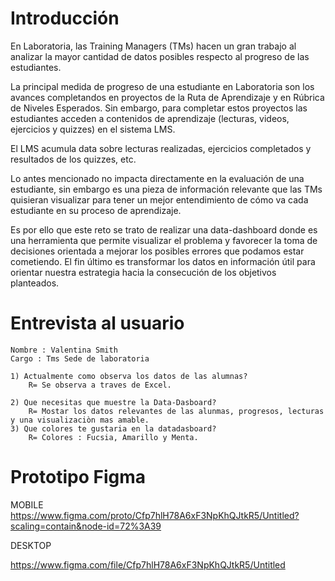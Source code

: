 # Introducción

En Laboratoria, las Training Managers (TMs) hacen un gran trabajo al analizar la mayor cantidad de datos posibles respecto al progreso de las estudiantes. 

La principal medida de progreso de una estudiante en Laboratoria son los avances completandos en proyectos de la Ruta de Aprendizaje y en Rúbrica de Niveles Esperados. Sin embargo, para completar estos proyectos las estudiantes acceden a contenidos de aprendizaje (lecturas, videos, ejercicios y quizzes) en el sistema LMS. 

El LMS acumula data sobre lecturas realizadas, ejercicios  completados y resultados de los quizzes, etc.

Lo antes mencionado no impacta directamente en la evaluación de una estudiante, sin embargo  es una pieza de información relevante que las TMs quisieran visualizar para tener un mejor entendimiento de cómo va cada estudiante en su proceso de aprendizaje.

Es por ello que este reto se trato de realizar una data-dashboard donde es una herramienta que permite visualizar el problema y favorecer la toma de decisiones orientada a mejorar los posibles errores que podamos estar cometiendo. El fin último es transformar los datos en información útil para orientar nuestra estrategia hacia la consecución de los objetivos planteados.

# Entrevista al usuario
    Nombre : Valentina Smith
    Cargo : Tms Sede de laboratoria

    1) Actualmente como observa los datos de las alumnas?
        R= Se observa a traves de Excel.

    2) Que necesitas que muestre la Data-Dasboard?
        R= Mostar los datos relevantes de las alunmas, progresos, lecturas y una visualizaciòn mas amable.
    3) Que colores te gustaria en la datadasboard?
        R= Colores : Fucsia, Amarillo y Menta.

# Prototipo Figma 
MOBILE
https://www.figma.com/proto/Cfp7hlH78A6xF3NpKhQJtkR5/Untitled?scaling=contain&node-id=72%3A39

DESKTOP

https://www.figma.com/file/Cfp7hlH78A6xF3NpKhQJtkR5/Untitled





